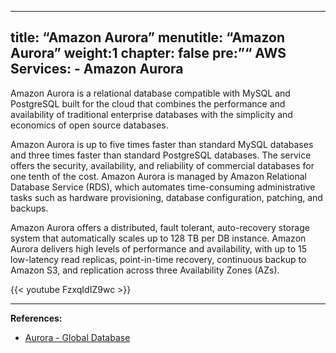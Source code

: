 ***

## title: “Amazon Aurora”&#xA;menutitle: “Amazon Aurora”&#xA;weight:1&#xA;chapter: false&#xA;pre:”<b></b>“&#xA;AWS Services:&#xA;\- Amazon Aurora

<!-- Introdução geral ao serviço -->

Amazon Aurora is a relational database compatible with MySQL and PostgreSQL built for the cloud that combines the performance and availability of traditional enterprise databases with the simplicity and economics of open source databases.

Amazon Aurora is up to five times faster than standard MySQL databases and three times faster than standard PostgreSQL databases. The service offers the security, availability, and reliability of commercial databases for one tenth of the cost. Amazon Aurora is managed by Amazon Relational Database Service (RDS), which automates time-consuming administrative tasks such as hardware provisioning, database configuration, patching, and backups.

Amazon Aurora offers a distributed, fault tolerant, auto-recovery storage system that automatically scales up to 128 TB per DB instance. Amazon Aurora delivers high levels of performance and availability, with up to 15 low-latency read replicas, point-in-time recovery, continuous backup to Amazon S3, and replication across three Availability Zones (AZs).

{{< youtube FzxqIdIZ9wc >}}

<!-- **RTO:** 1 minuto. -->

***

**References:**

*   [Aurora - Global Database](https://docs.aws.amazon.com/pt_br/AmazonRDS/latest/AuroraUserGuide/aurora-global-database.html#aurora-global-database-overview)
